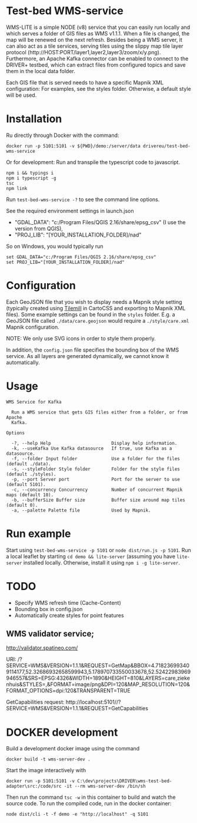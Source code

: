 # Test-bed WMS-service

WMS-LITE is a simple NODE (v8) service that you can easily run locally and which serves a folder of GIS files as WMS v1.1.1. When a file is changed, the map will be renewed on the next refresh. Besides being a WMS server, it can also act as a tile services, serving tiles using the slippy map tile layer protocol (http://HOST:PORT/layer1,layer2,layer3/zoom/x/y.png). Furthermore, an Apache Kafka connector can be enabled to connect to the DRIVER+ testbed, which can extract files from configured topics and save them in the local data folder.

Each GIS file that is served needs to have a specific Mapnik XML configuration: For examples, see the styles folder. Otherwise, a default style will be used.

# Installation

Ru directly through Docker with the command: 
```
docker run -p 5101:5101 -v ${PWD}/demo:/server/data drivereu/test-bed-wms-service
```

Or for development:
Run and transpile the typescript code to javascript. 
```console
npm i && typings i
npm i typescript -g
tsc
npm link
```

Run `test-bed-wms-service -?` to see the command line options. 

See the required environment settings in launch.json 
- "GDAL_DATA": "c:/Program Files/QGIS 2.16/share/epsg_csv" (I use the version from QGIS),
- "PROJ_LIB": "[YOUR_INSTALLATION_FOLDER]/nad"

So on Windows, you would typically run
```console
set GDAL_DATA="c:/Program Files/QGIS 2.16/share/epsg_csv"
set PROJ_LIB="[YOUR_INSTALLATION_FOLDER]/nad"
```

# Configuration
Each GeoJSON file that you wish to display needs a Mapnik style setting (typically created using [Tilemill](https://github.com/tilemill-project/tilemill) in CartoCSS and exporting to Mapnik XML files). Some example settings can be found in the `styles` folder. E.g. a GeoJSON file called `./data/care.geojson` would require a `./style/care.xml` Mapnik configuration.

NOTE: We only use SVG icons in order to style them properly.

In addition, the `config.json` file specifies the bounding box of the WMS service. As all layers are generated dynamically, we cannot know it automatically.

# Usage

```console
WMS Service for Kafka

  Run a WMS service that gets GIS files either from a folder, or from Apache
  Kafka.

Options

  -?, --help Help                       Display help information.
  -k, --useKafka Use Kafka datasource   If true, use Kafka as a datasource.
  -f, --folder Input folder             Use a folder for the files (default ./data).
  -s, --styleFolder Style folder        Folder for the style files (default ./styles).
  -p, --port Server port                Port for the server to use (default 5101).
  -c, --concurrency Concurrency         Number of concurrent Mapnik maps (default 10).
  -b, --bufferSize Buffer size          Buffer size around map tiles (default 0).
  -a, --palette Palette file            Used by Mapnik.
```

# Run example
Start using `test-bed-wms-service -p 5101` or `node dist/run.js -p 5101`. 
Run a local leaflet by starting `cd demo && lite-server` (assuming you have `lite-server` installed locally. Otherwise, install it using `npm i -g lite-server`.

# TODO

- Specify WMS refresh time (Cache-Content)
- Bounding box in config.json
- Automatically create styles for point features

## WMS validator service;
http://validator.spatineo.com/

URI: /?SERVICE=WMS&VERSION=1.1.1&REQUEST=GetMap&BBOX=4.718236993409114177,52.32686932658599943,5.178970733550033678,52.52422983969946557&SRS=EPSG:4326&WIDTH=1890&HEIGHT=810&LAYERS=care,ziekenhuis&STYLES=,&FORMAT=image/png&DPI=120&MAP_RESOLUTION=120&FORMAT_OPTIONS=dpi:120&TRANSPARENT=TRUE

GetCapabilities request: http://localhost:5101//?SERVICE=WMS&VERSION=1.1.1&REQUEST=GetCapabilities

# DOCKER development
Build a development docker image using the command
```
docker build -t wms-server-dev .
```
Start the image interactively with
```
docker run -p 5101:5101 -v C:\dev\projects\DRIVER\wms-test-bed-adapter\src:/code/src -it --rm wms-server-dev /bin/sh
```
Then run the command ```tsc -w``` in this container to build and watch the source code. 
To run the compiled code, run in the docker container:
```
node dist/cli -t -f demo -e "http://localhost" -q 5101
```

